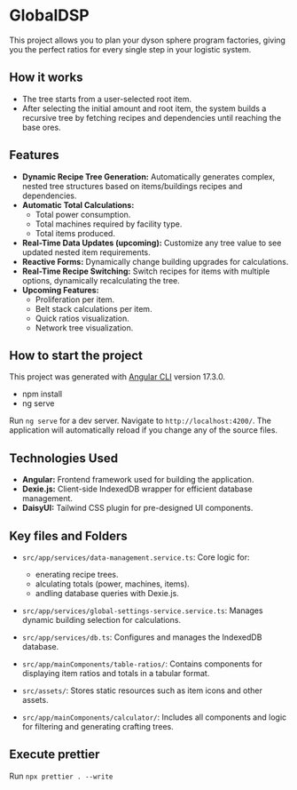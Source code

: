 # GlobalDSP

This project allows you to plan your dyson sphere program factories, giving you the perfect ratios for every single step in your logistic system.

## How it works

- The tree starts from a user-selected root item.
- After selecting the initial amount and root item, the system builds a recursive tree by fetching recipes and dependencies until reaching the base ores.

## Features

- **Dynamic Recipe Tree Generation:** Automatically generates complex, nested tree structures based on items/buildings recipes and dependencies.
- **Automatic Total Calculations:**
  - Total power consumption.
  - Total machines required by facility type.
  - Total items produced.
- **Real-Time Data Updates (upcoming):** Customize any tree value to see updated nested item requirements.
- **Reactive Forms:** Dynamically change building upgrades for calculations.
- **Real-Time Recipe Switching:** Switch recipes for items with multiple options, dynamically recalculating the tree.
- **Upcoming Features:**
  - Proliferation per item.
  - Belt stack calculations per item.
  - Quick ratios visualization.
  - Network tree visualization.

## How to start the project

This project was generated with [Angular CLI](https://github.com/angular/angular-cli) version 17.3.0.

- npm install
- ng serve

Run `ng serve` for a dev server. Navigate to `http://localhost:4200/`. The application will automatically reload if you change any of the source files.

## Technologies Used

- **Angular:** Frontend framework used for building the application.
- **Dexie.js:** Client-side IndexedDB wrapper for efficient database management.
- **DaisyUI:** Tailwind CSS plugin for pre-designed UI components.

## Key files and Folders

- `src/app/services/data-management.service.ts`: Core logic for:

  - enerating recipe trees.
  - alculating totals (power, machines, items).
  - andling database queries with Dexie.js.

- `src/app/services/global-settings-service.service.ts`: Manages dynamic building selection for calculations.
- `src/app/services/db.ts`: Configures and manages the IndexedDB database.
- `src/app/mainComponents/table-ratios/`: Contains components for displaying item ratios and totals in a tabular format.
- `src/assets/`: Stores static resources such as item icons and other assets.
- `src/app/mainComponents/calculator/`: Includes all components and logic for filtering and generating crafting trees.

## Execute prettier
Run `npx prettier . --write`
